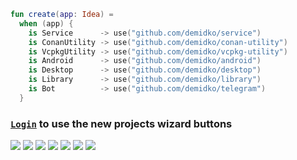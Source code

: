 ```kotlin
fun create(app: Idea) =
  when (app) {
    is Service      -> use("github.com/demidko/service")
    is ConanUtility -> use("github.com/demidko/conan-utility")
    is VcpkgUtility -> use("github.com/demidko/vcpkg-utility")
    is Android      -> use("github.com/demidko/android")
    is Desktop      -> use("github.com/demidko/desktop")
    is Library      -> use("github.com/demidko/library")
    is Bot          -> use("github.com/demidko/telegram")
  }

```
### [`Login`](https://github.com/login) to use the new projects wizard buttons 
[![](https://img.shields.io/badge/service-EA7100?style=for-the-badge&logo=java)](https://github.com/demidko/service/generate) 
[![](https://img.shields.io/badge/conan-003E54?style=for-the-badge&logo=cmake)](https://github.com/demidko/conan-utility/generate) 
[![](https://img.shields.io/badge/vcpkg-003E54?style=for-the-badge&logo=cmake)](https://github.com/demidko/vcpkg-utility/generate) 
[![](https://img.shields.io/badge/android-darkgreen?style=for-the-badge&logo=android)](https://github.com/demidko/android/generate) 
[![](https://img.shields.io/badge/desktop-darkblue?style=for-the-badge&logo=kotlin)](https://github.com/demidko/desktop/generate)
[![](https://img.shields.io/badge/library-EA7100?style=for-the-badge&logo=java)](https://github.com/demidko/library/generate)
[![](https://img.shields.io/badge/telegram-blue?style=for-the-badge&logo=telegram)](https://github.com/demidko/telegram/generate) 
